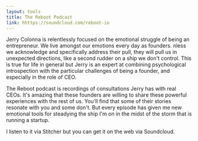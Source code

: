 ```yaml
---
layout: tools
title: The Reboot Podcast
link: hhttps://soundcloud.com/reboot-io
---
```


Jerry Colonna is relentlessly focused on the emotional struggle of being an entrepreneur.  We live amongst our emotions every day as founders.  nless we acknowledge and specifically address their pull, they will pull us in unexpected directions, like a second rudder on a ship we don't control.  This is true for life in general but Jerry is an expert at combining psychological introspection with the particular challenges of being a founder, and especially in the role of CEO.  

The Reboot podcast is recordings of consultations Jerry has with real CEOs.  It's amazing that these founders are willing to share these powerful experiences with the rest of us.  You'll find that some of their stories resonate with you and some don't.  But every episode has given me new emotional tools for steadying the ship I'm on in the midst of the storm that is running a startup.

I listen to it via Stitcher but you can get it on the web via Soundcloud.
